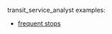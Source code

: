 transit_service_analyst examples:
- [frequent stops](https://psrc.github.io/get_frequent_stops.html)
